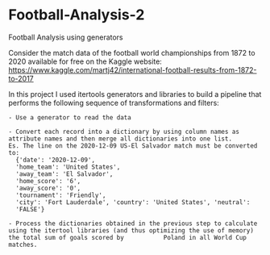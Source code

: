 # Football-Analysis-2
Football Analysis using generators 

Consider the match data of the football world championships from 1872 to 2020 available for free on the Kaggle website:
https://www.kaggle.com/martj42/international-football-results-from-1872-to-2017

In this project I used itertools generators and libraries to build a pipeline that performs the following sequence of transformations and filters:

    - Use a generator to read the data
    
    - Convert each record into a dictionary by using column names as attribute names and then merge all dictionaries into one list.
    Es. The line on the 2020-12-09 US-El Salvador match must be converted to:
      {'date': '2020-12-09',
      'home_team': 'United States',
      'away_team': 'El Salvador',
      'home_score': '6',
      'away_score': '0',
      'tournament': 'Friendly',
      'city': 'Fort Lauderdale', 'country': 'United States', 'neutral':
      'FALSE'}
      
    - Process the dictionaries obtained in the previous step to calculate using the itertool libraries (and thus optimizing the use of memory) the total sum of goals scored by           Poland in all World Cup matches.
